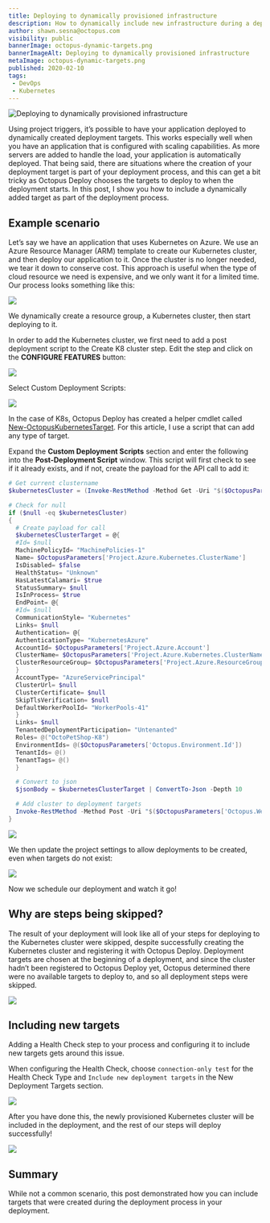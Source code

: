 ```yaml
---
title: Deploying to dynamically provisioned infrastructure
description: How to dynamically include new infrastructure during a deployment
author: shawn.sesna@octopus.com
visibility: public
bannerImage: octopus-dynamic-targets.png
bannerImageAlt: Deploying to dynamically provisioned infrastructure
metaImage: octopus-dynamic-targets.png
published: 2020-02-10
tags:
 - DevOps
 - Kubernetes
---
```


![Deploying to dynamically provisioned infrastructure](octopus-dynamic-targets.png)

Using project triggers, it’s possible to have your application deployed to dynamically created deployment targets.  This works especially well when you have an application that is configured with scaling capabilities.  As more servers are added to handle the load, your application is automatically deployed.  That being said, there are situations where the creation of your deployment target is part of your deployment process, and this can get a bit tricky as Octopus Deploy chooses the targets to deploy to when the deployment starts.  In this post, I show you how to include a dynamically added target as part of the deployment process.

## Example scenario

Let’s say we have an application that uses Kubernetes on Azure. We use an Azure Resource Manager (ARM) template to create our Kubernetes cluster, and then deploy our application to it.  Once the cluster is no longer needed, we tear it down to conserve cost.  This approach is useful when the type of cloud resource we need is expensive, and we only want it for a limited time. Our process looks something like this:

![](k8-deploy-process1.png)

We dynamically create a resource group, a Kubernetes cluster, then start deploying to it.

In order to add the Kubernetes cluster, we first need to add a post deployment script to the Create K8 cluster step.  Edit the step and click on the **CONFIGURE FEATURES** button:

![](octopus-project-k8s-step-configure-features.png)

Select Custom Deployment Scripts:

![](octopus-project-k8s-step-configure-features-scripts.png)

In the case of K8s, Octopus Deploy has created a helper cmdlet called [New-OctopusKubernetesTarget](https://octopus.com/docs/infrastructure/deployment-targets/dynamic-infrastructure/kubernetes-target).  For this article, I use a script that can add any type of target.

Expand the **Custom Deployment Scripts** section and enter the following into the **Post-Deployment Script** window.  This script will first check to see if it already exists, and if not, create the payload for the API call to add it:

```powershell
# Get current clustername
$kubernetesCluster = (Invoke-RestMethod -Method Get -Uri "$($OctopusParameters['Octopus.Web.BaseUrl'])/api/Spaces-1/machines/all" -Headers @{"X-Octopus-ApiKey"="$($OctopusParameters['Global.Octopus.ApiKey'])"}) | Where-Object {$_.Name -eq $OctopusParameters['Project.Azure.Kubernetes.ClusterName']}

# Check for null
if ($null -eq $kubernetesCluster)
{
  # Create payload for call
  $kubernetesClusterTarget = @{
  #Id= $null
  MachinePolicyId= "MachinePolicies-1"
  Name= $OctopusParameters['Project.Azure.Kubernetes.ClusterName']
  IsDisabled= $false
  HealthStatus= "Unknown"
  HasLatestCalamari= $true
  StatusSummary= $null
  IsInProcess= $true
  EndPoint= @{
  #Id= $null
  CommunicationStyle= "Kubernetes"
  Links= $null
  Authentication= @{
  AuthenticationType= "KubernetesAzure"
  AccountId= $OctopusParameters['Project.Azure.Account']
  ClusterName= $OctopusParameters['Project.Azure.Kubernetes.ClusterName']
  ClusterResourceGroup= $OctopusParameters['Project.Azure.ResourceGroup.Name']
  }
  AccountType= "AzureServicePrincipal"
  ClusterUrl= $null
  ClusterCertificate= $null
  SkipTlsVerification= $null
  DefaultWorkerPoolId= "WorkerPools-41"
  }
  Links= $null
  TenantedDeploymentParticipation= "Untenanted"
  Roles= @("OctoPetShop-K8")
  EnvironmentIds= @($OctopusParameters['Octopus.Environment.Id'])
  TenantIds= @()
  TenantTags= @()
  }

  # Convert to json
  $jsonBody = $kubernetesClusterTarget | ConvertTo-Json -Depth 10

  # Add cluster to deployment targets
  Invoke-RestMethod -Method Post -Uri "$($OctopusParameters['Octopus.Web.BaseUrl'])/api/Spaces-1/machines" -Body $jsonBody -Headers @{"X-Octopus-ApiKey"="$($OctopusParameters['Global.Octopus.ApiKey'])"}
}
```

![](octopus-project-k8s-step-powershell.png)

We then update the project settings to allow deployments to be created, even when targets do not exist:

![](project-target-settings.png)

Now we schedule our deployment and watch it go!

## Why are steps being skipped?

The result of your deployment will look like all of your steps for deploying to the Kubernetes cluster were skipped, despite successfully creating the Kubernetes cluster and registering it with Octopus Deploy. Deployment targets are chosen at the beginning of a deployment, and since the cluster hadn’t been registered to Octopus Deploy yet, Octopus determined there were no available targets to deploy to, and so all deployment steps were skipped.

![](steps-skipped.png)

## Including new targets

Adding a Health Check step to your process and configuring it to include new targets gets around this issue.

When configuring the Health Check, choose `connection-only test` for the Health Check Type and `Include new deployment targets` in the New Deployment Targets section.

![](configure-health-check.png)

After you have done this, the newly provisioned Kubernetes cluster will be included in the deployment, and the rest of our steps will deploy successfully!

![](successful-deployment.png)

## Summary

While not a common scenario, this post demonstrated how you can include targets that were created during the deployment process in your deployment.
